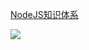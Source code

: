 [NodeJS知识体系](https://github.com/wengzhisong-hz/learning-nodejs)

<img src="https://visitor-badge.glitch.me/badge?page_id=wengzhisong-hz.wengzhisong-hz" />
